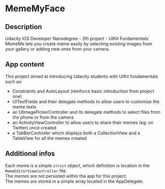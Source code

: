 # MemeMyFace
## Description
Udacity iOS Developer Nanodegree - 2th project - UIKit Fundamentals<br>
MemeMe lets you create meme easily by selecting existing images from your gallery or adding new ones from your camera.
## App content
This project aimed at introducing Udacity students with UIKit fundamentals such as:
- Constraints and AutoLayout (reinforce basic introduction from project one)
- UITextFields and their delegate methods to allow users to customize the meme texts
- an UIImagePickerController and its delegate methods to select files from the phone or from the camera
- an ActivityViewController to allow users to share their memes (eg: on Twitter) once created
- a TabBarController which displays both a CollectionView and a TableView for all the memes created

## Additional infos
Each meme is a simple `struct` object, which definition is location in the `MemeEditorViewController` file.<br>
The memes are not persisted within the app for this project. <br>
The memes are stored in a simple array located in the AppDelegate.

